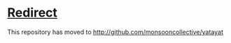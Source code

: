 # [Redirect](http://github.com/monsooncollective/yatayat)

This repository has moved to http://github.com/monsooncollective/yatayat